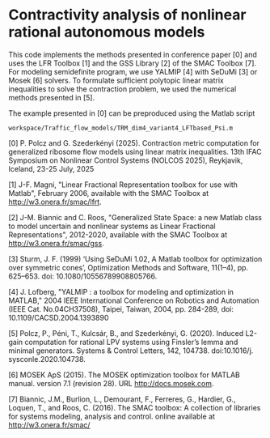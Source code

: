 # Contractivity analysis of nonlinear rational autonomous models

This code implements the methods presented in conference paper [0] and uses the LFR Toolbox [1] and the GSS Library [2] of the SMAC Toolbox [7]. For modeling semidefinite program, we use YALMIP [4] with SeDuMi [3] or Mosek [6] solvers. To formulate sufficient polytopic linear matrix inequalities to solve the contraction problem, we used the numerical methods presented in [5].

The example presented in [0] can be preproduced using the Matlab script

```
workspace/Traffic_flow_models/TRM_dim4_variant4_LFTbased_Psi.m
```

[0] P. Polcz and G. Szederkényi (2025). Contraction metric computation for generalized ribosome flow models using linear matrix inequalities. 13th IFAC Symposium on Nonlinear Control Systems (NOLCOS 2025), Reykjavik, Iceland, 23-25 July, 2025

[1] J-F. Magni, "Linear Fractional Representation toolbox for use with Matlab", February 2006, available with the SMAC Toolbox at http://w3.onera.fr/smac/lfrt.

[2] J-M. Biannic and C. Roos, "Generalized State Space: a new Matlab class to model uncertain and nonlinear systems as Linear Fractional Representations", 2012-2020, available with the SMAC Toolbox at http://w3.onera.fr/smac/gss.

[3] Sturm, J. F. (1999) ‘Using SeDuMi 1.02, A Matlab toolbox for optimization over symmetric cones’, Optimization Methods and Software, 11(1–4), pp. 625–653. doi: 10.1080/10556789908805766.

[4] J. Lofberg, "YALMIP : a toolbox for modeling and optimization in MATLAB," 2004 IEEE International Conference on Robotics and Automation (IEEE Cat. No.04CH37508), Taipei, Taiwan, 2004, pp. 284-289, doi: 10.1109/CACSD.2004.1393890

[5] Polcz, P., Péni, T., Kulcsár, B., and Szederkényi, G.
(2020). Induced L2-gain computation for rational LPV
systems using Finsler’s lemma and minimal generators.
Systems & Control Letters, 142, 104738. doi:10.1016/j.
sysconle.2020.104738.

[6] MOSEK ApS (2015). The MOSEK optimization toolbox
for MATLAB manual. version 7.1 (revision 28). URL
http://docs.mosek.com.

[7] Biannic, J.M., Burlion, L., Demourant, F., Ferreres, G.,
Hardier, G., Loquen, T., and Roos, C. (2016). The
SMAC toolbox: A collection of libraries for systems
modeling, analysis and control. online available at
http://w3.onera.fr/smac/
